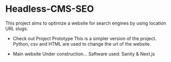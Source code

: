 # Headless-CMS-SEO
This project aims to optimize a website for search engines by using location URL slugs. 

- Check out Project Prototype 
  This is a simpler version of the project. Python, csv and HTML are used to change the url of the website. 

- Main website
  Under construction...
  Saftware used: Sanity & Next.js 